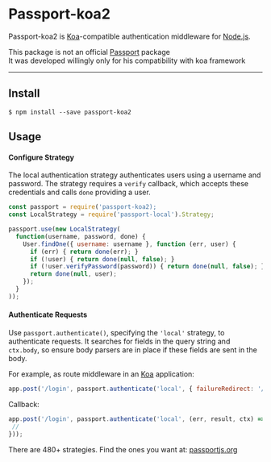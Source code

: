 # Passport-koa2

Passport-koa2 is [Koa](https://koajs.com/)-compatible authentication
middleware for [Node.js](http://nodejs.org/).
  
This package is not an official [Passport](https://www.npmjs.com/package/passport) package  
It was developed willingly only for his compatibility with koa framework  
  
---

## Install

```
$ npm install --save passport-koa2
```

## Usage

#### Configure Strategy

The local authentication strategy authenticates users using a username and
password.  The strategy requires a `verify` callback, which accepts these
credentials and calls `done` providing a user.

```js
const passport = require('passport-koa2);
const LocalStrategy = require('passport-local').Strategy;

passport.use(new LocalStrategy(
  function(username, password, done) {
    User.findOne({ username: username }, function (err, user) {
      if (err) { return done(err); }
      if (!user) { return done(null, false); }
      if (!user.verifyPassword(password)) { return done(null, false); }
      return done(null, user);
    });
  }
));
```

#### Authenticate Requests

Use `passport.authenticate()`, specifying the `'local'` strategy, to
authenticate requests. It searches for fields in the query string and
`ctx.body`, so ensure body parsers are in place if these fields are
sent in the body.

For example, as route middleware in an [Koa](http://koajs.com/)
application:

```js
app.post('/login', passport.authenticate('local', { failureRedirect: '/login' }));
```
  
Callback:  

```js
app.post('/login', passport.authenticate('local', (err, result, ctx) => {
 //
}));
```

There are 480+ strategies. Find the ones you want at: [passportjs.org](http://passportjs.org)
